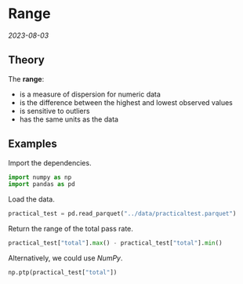 
# Range

*2023-08-03*

## Theory

The **range**:

- is a measure of dispersion for numeric data
- is the difference between the highest and lowest observed values
- is sensitive to outliers
- has the same units as the data

## Examples

Import the dependencies.

```python
import numpy as np
import pandas as pd
```

Load the data.

```python
practical_test = pd.read_parquet("../data/practicaltest.parquet")
```

Return the range of the total pass rate.

```python
practical_test["total"].max() - practical_test["total"].min()
```

Alternatively, we could use *NumPy*.

```python
np.ptp(practical_test["total"])
```
